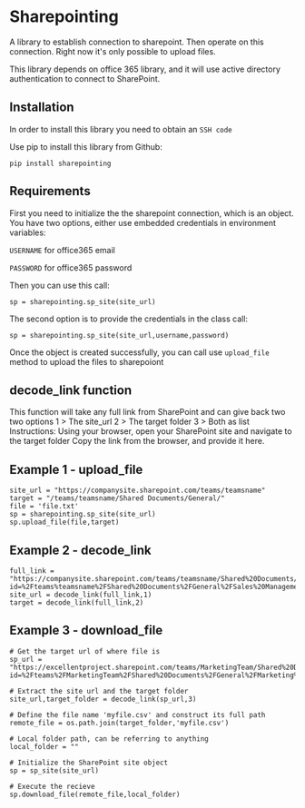 # Sharepointing
A library to establish connection to sharepoint. Then operate on this connection. Right now it's only possible to upload files.

This library depends on office 365 library, and it will use active directory authentication to connect to SharePoint.

## Installation
In order to install this library you need to obtain an `SSH code`

Use pip to install this library from Github:

    pip install sharepointing

## Requirements
First you need to initialize the the sharepoint connection, which is an object.
You have two options, either use embedded credentials in environment variables:

`USERNAME` for office365 email

`PASSWORD` for office365 password


Then you can use this call:

    sp = sharepointing.sp_site(site_url)

The second option is to provide the credentials in the class call:

    sp = sharepointing.sp_site(site_url,username,password)

Once the object is created successfully, you can call use `upload_file` method to upload the files to sharepoiont

## decode_link function
This function will take any full link from SharePoint and can give back two two options
1 > The site_url
2 > The target folder
3 > Both as list
Instructions: Using your browser, open your SharePoint site and navigate to the target folder
Copy the link from the browser, and provide it here.

## Example 1 - upload_file
    site_url = "https://companysite.sharepoint.com/teams/teamsname"
    target = "/teams/teamsname/Shared Documents/General/"
    file = 'file.txt'
    sp = sharepointing.sp_site(site_url)
    sp.upload_file(file,target)

## Example 2 - decode_link
    full_link = "https://companysite.sharepoint.com/teams/teamsname/Shared%20Documents/Forms/AllItems.aspx?id=%2Fteams%teamsname%2FShared%20Documents%2FGeneral%2FSales%20Management%2F99%2E%20Resources%2F02%2E%20First%20Region&viewid=ecdf0311%2De700%2D4d9b%2Db7d3%2D6eaecaf18c76"
    site_url = decode_link(full_link,1)
    target = decode_link(full_link,2)

## Example 3 - download_file
    # Get the target url of where file is
    sp_url = "https://excellentproject.sharepoint.com/teams/MarketingTeam/Shared%20Documents/Forms/AllItems.aspx?id=%2Fteams%2FMarketingTeam%2FShared%20Documents%2FGeneral%2FMarketing%20Reports%2Fdata&viewid=ecdf0311dddd9dbddd7d3%2Dddddddsad"

    # Extract the site url and the target folder
    site_url,target_folder = decode_link(sp_url,3)

    # Define the file name 'myfile.csv' and construct its full path
    remote_file = os.path.join(target_folder,'myfile.csv')

    # Local folder path, can be referring to anything
    local_folder = ""

    # Initialize the SharePoint site object
    sp = sp_site(site_url)

    # Execute the recieve
    sp.download_file(remote_file,local_folder)

